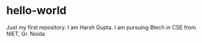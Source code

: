 # hello-world
Just my first repository.
I am Harsh Gupta. I am pursuing Btech in CSE from NIET, Gr. Noida
